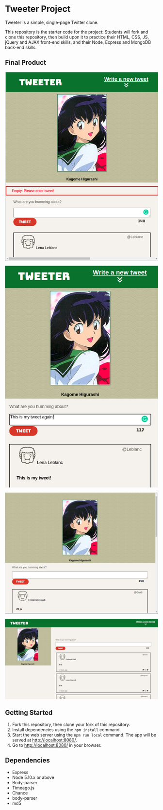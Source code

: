 # Tweeter Project

Tweeter is a simple, single-page Twitter clone.

This repository is the starter code for the project: Students will fork and clone this repository, then build upon it to practice their HTML, CSS, JS, jQuery and AJAX front-end skills, and their Node, Express and MongoDB back-end skills.

## Final Product
!["Error preview"](https://github.com/KanishDabreo/tweeter/blob/master/docs/alertError.png?raw=true)

!["Mobile view or app with text count preview"](https://github.com/KanishDabreo/tweeter/blob/master/docs/mobileView.png?raw=true)

!["Tablet view of app"](https://github.com/KanishDabreo/tweeter/blob/master/docs/tabletView.png?raw=true)

!["Desktop view of app"](https://github.com/KanishDabreo/tweeter/blob/master/docs/desktopView.png?raw=true)

## Getting Started

1. Fork this repository, then clone your fork of this repository.
2. Install dependencies using the `npm install` command.
3. Start the web server using the `npm run local` command. The app will be served at <http://localhost:8080/>.
4. Go to <http://localhost:8080/> in your browser.

## Dependencies

- Express
- Node 5.10.x or above
- Body-parser
- Timeago.js
- Chance
- body-parser
- md5



